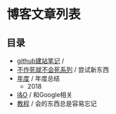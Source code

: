# 博客文章列表


## 目录

* [github建站笔记](https://github.com/JiangWeixian/articles/blob/master/Github-%E4%B8%AA%E4%BA%BA%E5%8D%9A%E5%AE%A2%E5%BB%BA%E7%AB%8B%E8%AF%B4%E6%98%8E/content.md) / 
* [不作死就不会死系列](https://github.com/JiangWeixian/articles/blob/master/%E4%B8%8D%E4%BD%9C%E6%AD%BB%E5%B0%B1%E4%B8%8D%E4%BC%9A%E6%AD%BB/content.md) / 尝试新东西
* [年度](https://github.com/JiangWeixian/articles/tree/master/%E5%B9%B4%E5%BA%A6) / 年度总结
  * 2018
* [I&O](https://github.com/JiangWeixian/articles/tree/master/I%26O) / 和Google相关
* [教程](https://github.com/JiangWeixian/articles/tree/master/%E6%95%99%E7%A8%8B) / 会的东西总是容易忘记